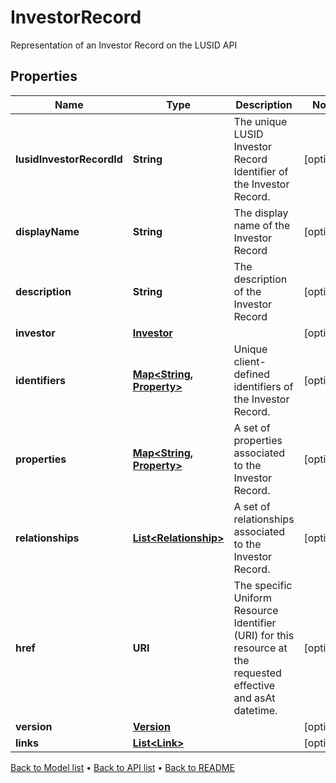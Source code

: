 

# InvestorRecord

Representation of an Investor Record on the LUSID API

## Properties

| Name | Type | Description | Notes |
|------------ | ------------- | ------------- | -------------|
|**lusidInvestorRecordId** | **String** | The unique LUSID Investor Record Identifier of the Investor Record. |  [optional] |
|**displayName** | **String** | The display name of the Investor Record |  [optional] |
|**description** | **String** | The description of the Investor Record |  [optional] |
|**investor** | [**Investor**](Investor.md) |  |  [optional] |
|**identifiers** | [**Map&lt;String, Property&gt;**](Property.md) | Unique client-defined identifiers of the Investor Record. |  [optional] |
|**properties** | [**Map&lt;String, Property&gt;**](Property.md) | A set of properties associated to the Investor Record. |  [optional] |
|**relationships** | [**List&lt;Relationship&gt;**](Relationship.md) | A set of relationships associated to the Investor Record. |  [optional] |
|**href** | **URI** | The specific Uniform Resource Identifier (URI) for this resource at the requested effective and asAt datetime. |  [optional] |
|**version** | [**Version**](Version.md) |  |  [optional] |
|**links** | [**List&lt;Link&gt;**](Link.md) |  |  [optional] |



[Back to Model list](../README.md#documentation-for-models) &#8226; [Back to API list](../README.md#documentation-for-api-endpoints) &#8226; [Back to README](../README.md)


